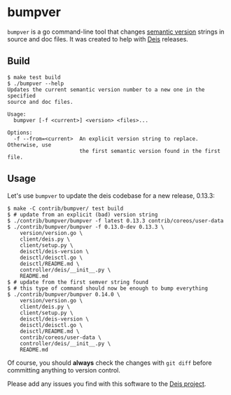 # bumpver

`bumpver` is a go command-line tool that changes [semantic version](http://semver.org/)
strings in source and doc files. It was created to help with [Deis](http://deis.io/)
releases.

## Build

```console
$ make test build
$ ./bumpver --help
Updates the current semantic version number to a new one in the specified
source and doc files.

Usage:
  bumpver [-f <current>] <version> <files>...

Options:
  -f --from=<current>  An explicit version string to replace. Otherwise, use
                       the first semantic version found in the first file.
```

## Usage

Let's use `bumpver` to update the deis codebase for a new release, 0.13.3:

```console
$ make -C contrib/bumpver/ test build
$ # update from an explicit (bad) version string
$ ./contrib/bumpver/bumpver -f latest 0.13.3 contrib/coreos/user-data
$ ./contrib/bumpver/bumpver -f 0.13.0-dev 0.13.3 \
    version/version.go \
    client/deis.py \
    client/setup.py \
    deisctl/deis-version \
    deisctl/deisctl.go \
    deisctl/README.md \
    controller/deis/__init__.py \
    README.md
$ # update from the first semver string found
$ # this type of command should now be enough to bump everything
$ ./contrib/bumpver/bumpver 0.14.0 \
    version/version.go \
    client/deis.py \
    client/setup.py \
    deisctl/deis-version \
    deisctl/deisctl.go \
    deisctl/README.md \
    contrib/coreos/user-data \
    controller/deis/__init__.py \
    README.md
```

Of course, you should **always** check the changes with `git diff` before committing
anything to version control.

Please add any issues you find with this software to the
[Deis project](https://github.com/deis/deis/issues).
